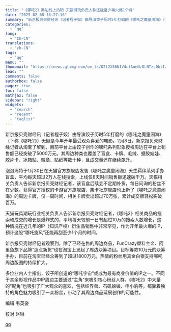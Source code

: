 ```yaml
---
title: "《哪吒2》周边线上热销 天猫潮玩负责人称还能至少再火爆1个月"
date: "2025-02-08 13:27:16"
summary: "新京报贝壳财经讯（记者程子姣）由导演饺子历时5年打磨的《哪吒之魔童闹海》（下称《哪吒2》）无疑是今年..."
categories:
  - "qq"
lang:
  - "zh-CN"
translations:
  - "zh-CN"
tags:
  - "qq"
menu: ""
thumbnail: "https://inews.gtimg.com/om_ls/O2l2X56NIVdcfAueNzOLNTzs0blIzEisAxfDnTloR1mWUAA_640360/0"
lead: ""
comments: false
authorbox: false
pager: true
toc: false
mathjax: false
sidebar: "right"
widgets:
  - "search"
  - "recent"
  - "taglist"
---
```


新京报贝壳财经讯（记者程子姣）由导演饺子历时5年打磨的《哪吒之魔童闹海》（下称《哪吒2》）无疑是今年开年最受观众喜爱的电影。2月8日，新京报贝壳财经记者从淘宝了解到，目前平台上由饺子创作的哪吒系列形象授权周边在平台上销售额已经突破了5000万元。其周边种类也覆盖了盲盒、卡牌、毛绒、搪胶娃娃、胶片卡、冰箱贴、徽章、贴纸等数十种，且成交量还在继续飙升。

泡泡玛特于1月30日在天猫官方旗舰店发售《哪吒之魔童闹海》天生羁绊系列手办盲盒，平均每天超过2万人在线搜索，上线仅8天时间销售额迅速破千万。天猫相关负责人告诉新京报贝壳财经记者，该盲盒后续会不定期补货，每日问询的粉丝不在少数。获得官方授权的卡游官方旗舰店、集卡社旗舰店也上新了《哪吒之魔童闹海》的周边卡牌，仅一周时间，相关卡牌卖出超过70万张，累计成交额轻松突破百万。

天猫玩具潮玩行业相关负责人告诉新京报贝壳财经记者，《哪吒2》相关商品的搜索和成交的增长是爆炸式的，平均每天较前一日有超过10万的搜索人数增长，这种情况在近几年的IP（知识产权）衍生品销售中非常罕见，作为开年最火爆的IP，预计这股“哪吒旋风”还能再刮至少1个月的时间。

新京报贝壳财经记者观察到，除了已经在售的周边商品，FunCrazy塑料主义、阿里鱼旗下品牌“造点新货”也在淘宝上发起了周边众筹项目。目标筹款10万元的众筹手办，目前在淘宝已经众筹到了超过1800万元，热情的粉丝用真金白银支持哪吒周边版图的持续扩大。

多位业内人士指出，饺子所创造的“哪吒宇宙”或成为最有商业价值的IP之一。不同于其余影视作品中IP周边主要通过“主角”来吸引核心粉丝人群，《哪吒2》中大量的“配角”也吸引了广大观众的喜欢，包括结界兽、石矶娘娘、申小豹等，都靠着独特的角色魅力吸引了一众粉丝，带动了其周边商品延展创作的可能性。

编辑 韦英姿

校对 赵琳

[qq](https://new.qq.com/rain/a/20250208A0487000)
